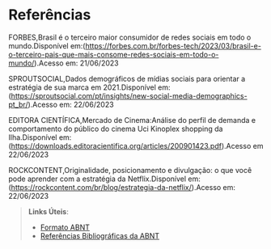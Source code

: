 # Referências
FORBES,Brasil é o terceiro maior consumidor de redes sociais em todo o mundo.Disponível em:(https://forbes.com.br/forbes-tech/2023/03/brasil-e-o-terceiro-pais-que-mais-consome-redes-sociais-em-todo-o-mundo/).Acesso em: 21/06/2023

SPROUTSOCIAL,Dados demográficos de mídias sociais para orientar a estratégia de sua marca em 2021.Disponível em:(https://sproutsocial.com/pt/insights/new-social-media-demographics-pt_br/).Acesso em: 22/06/2023


EDITORA CIENTÍFICA,Mercado de Cinema:Análise do perfil de demanda e comportamento do público do cinema Uci Kinoplex shopping da Ilha.Disponível em: (https://downloads.editoracientifica.org/articles/200901423.pdf).Acesso em 22/06/2023

ROCKCONTENT,Originalidade, posicionamento e divulgação: o que você pode aprender com a estratégia da Netflix.Disponível em: (https://rockcontent.com/br/blog/estrategia-da-netflix/).Acesso em: 22/06/2023



> **Links Úteis**:
> - [Formato ABNT](https://www.normastecnicas.com/abnt/trabalhos-academicos/referencias/)
> - [Referências Bibliográficas da ABNT](https://comunidade.rockcontent.com/referencia-bibliografica-abnt/)
